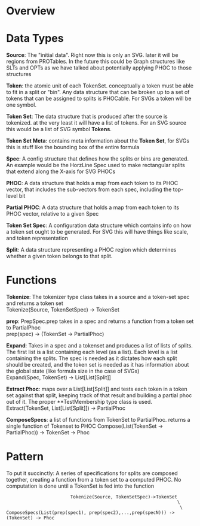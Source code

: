 # Overview

# Data Types

**Source**: The "initial data". Right now this is only an SVG.
later it will be regions from PROTables. 
In the future this could be Graph structures like SLTs and OPTs as we have
talked about potentially applying PHOC to those structures

**Token**: the atomic unit of each TokenSet. conceptually a token must be able to fit in a split or "bin".
Any data structure that can be broken up to a set of tokens that can be assigned to splits is PHOCable. 
For SVGs a token will be one symbol. 

**Token Set**: The data structure that is produced after the source is tokenized. at the very least it will have a list of tokens.
For an SVG source this would be a list of SVG symbol **Tokens**.

**Token Set Meta**: contains meta information about the **Token Set**, for SVGs this is stuff like the bounding 
box of the entire formula

**Spec**: A config structure that defines how the splits or bins are generated. 
An example would be the HorzLine Spec used to make rectangular splits that extend along the X-axis for SVG PHOCs

**PHOC**: A data structure that holds a map from each token to its PHOC vector,
that includes the sub-vectors from each spec, including the top-level bit

**Partial PHOC**: A data structure that holds a map from each token to its PHOC vector, relative to a given Spec

**Token Set Spec**: A configuration data structure which contains info on how a token set ought to be generated.
For SVG this will have things like scale, and token representation

**Split**: A data structure representing a PHOC region which determines whether
a given token belongs to that split. 
# Functions

**Tokenize**: The tokenizer type class takes in a source and a token-set spec and returns a token set\
Tokenize(Source, TokenSetSpec) -> TokenSet

**prep**: PrepSpec.prep takes in a spec and returns a function from a token set to PartialPhoc\
prep(spec) -> (TokenSet -> PartialPhoc)

**Expand**: Takes in a spec and a tokenset and produces a list of lists of splits.
The first list is a list containing each level (as a list). Each level is a list containing the splits.
The spec is needed as it dictates how each split should be created, and the token set
is needed as it has information about the global state (like formula size in the case of SVGs)\
Expand(Spec, TokenSet) -> List[List[Split]]

**Extract Phoc**: maps over a List[List[Split]] and tests each token
in a token set against that split, keeping track of that result and building a partial phoc out of it.
The proper **TestMembership type class is used.
Extract(TokenSet, List[List[Split]]) -> PartialPhoc

**ComposeSpecs**: a list of functions from TokenSet to PartialPhoc. returns a single function of Tokenset to PHOC
Compose(List(TokenSet -> PartialPhoc)) -> TokenSet -> Phoc
# Pattern
To put it succinctly: A series of specifications for splits are composed together, 
creating a function from a token set to a computed PHOC. No computation is done until a
TokenSet is fed into the function
```
                        Tokenize(Source, TokenSetSpec)->TokenSet
                                                                \
                                                                 \
ComposeSpecs(List(prep(spec1), prep(spec2),...,prep(specN))) -> (TokenSet) -> Phoc
```